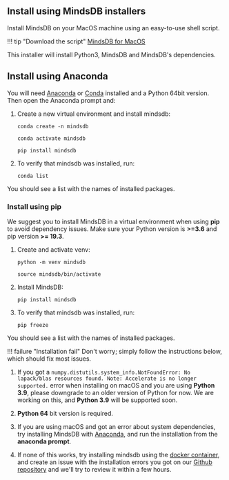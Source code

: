 
## Install using MindsDB installers

Install MindsDB on your MacOS machine using an easy-to-use shell script.

!!! tip "Download the script"
    [MindsDB for MacOS](https://mindsdb-installer.s3-us-west-2.amazonaws.com/mindsdb-installer/v2/osx/MindsDBInstaller_1.5.dmg)

This installer will install Python3, MindsDB and MindsDB's dependencies.

## Install using Anaconda

You will need <a href="https://www.anaconda.com/products/individual" target="_blank">Anaconda</a> or <a href="https://conda.io/projects/conda/en/latest/index.html" target="_blank">Conda</a> installed and a Python 64bit version. Then open the Anaconda prompt and:

1. Create a new virtual environment and install mindsdb:

    ```
    conda create -n mindsdb
    ```

    ```
    conda activate mindsdb
    ```

    ```
    pip install mindsdb
    ```

2. To verify that mindsdb was installed, run:

    ```
    conda list
    ```

You should see a list with the names of installed packages.

### Install using pip

We suggest you to install MindsDB in a virtual environment when using **pip** to avoid dependency issues. Make sure your Python version is **>=3.6** and pip version **>= 19.3**.

1. Create and activate venv:

    ```
    python -m venv mindsdb
    ```

    ```
    source mindsdb/bin/activate
    ```

2. Install MindsDB:

    ```
    pip install mindsdb
    ```

3. To verify that mindsdb was installed, run:

    ```
    pip freeze
    ```

You should see a list with the names of installed packages.

!!! failure "Installation fail"
    Don't worry; simply follow the instructions below, which should fix most issues.


1. If you got a `numpy.distutils.system_info.NotFoundError: No lapack/blas resources found. Note: Accelerate is no longer supported.` error when installing on macOS and you are using **Python 3.9**, please downgrade to an older version of Python for now. We are working on this, and **Python 3.9** will be supported soon.

2. **Python 64** bit version is required.

3. If you are using macOS and got an error about system dependencies, try installing MindsDB with [Anaconda](https://www.anaconda.com/products/individual), and run the installation from the **anaconda prompt**.

4. If none of this works, try installing mindsdb using the [docker container](/installation/docker), and create an issue with the installation errors you got on our [Github repository](https://github.com/mindsdb/mindsdb/issues) and we'll try to review it within a few hours.

